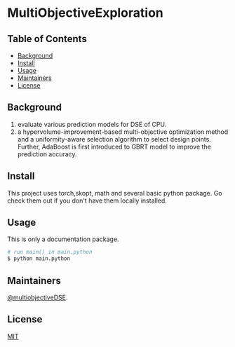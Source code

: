 # MultiObjectiveExploration

## Table of Contents

- [Background](#background)
- [Install](#install)
- [Usage](#usage)
- [Maintainers](#maintainers)
- [License](#license)

## Background
1) evaluate various prediction models for DSE of CPU.
2) a hypervolume-improvement-based multi-objective optimization method and a uniformity-aware selection algorithm to select design points.
Further, AdaBoost is first introduced to GBRT model to improve the prediction accuracy.

## Install

This project uses torch,skopt, math and several basic python package. Go check them out if you don't have them locally installed.

## Usage

This is only a documentation package.

```sh
# run main() in main.python
$ python main.python
```

## Maintainers
[@multiobjectiveDSE](https://github.com/multiobjectiveDSE).

## License
[MIT](license)
